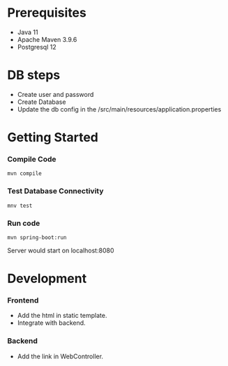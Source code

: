 # Prerequisites
- Java 11
- Apache Maven 3.9.6
- Postgresql 12

# DB steps
- Create user and password
- Create Database
- Update the db config in the /src/main/resources/application.properties


# Getting Started

### Compile Code
```
mvn compile
```

### Test Database Connectivity
```
mnv test
```

### Run code
```
mvn spring-boot:run
```

Server would start on localhost:8080

# Development

### Frontend
- Add the html in static template.
- Integrate with backend.

### Backend
- Add the link in WebController.
